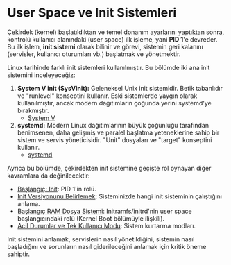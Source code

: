 # User Space ve Init Sistemleri

Çekirdek (kernel) başlatıldıktan ve temel donanım ayarlarını yaptıktan sonra, kontrolü kullanıcı alanındaki (user space) ilk işleme, yani **PID 1**'e devreder. Bu ilk işlem, **init sistemi** olarak bilinir ve görevi, sistemin geri kalanını (servisler, kullanıcı oturumları vb.) başlatmak ve yönetmektir.

Linux tarihinde farklı init sistemleri kullanılmıştır. Bu bölümde iki ana init sistemini inceleyeceğiz:

1.  **System V init (SysVinit):** Geleneksel Unix init sistemidir. Betik tabanlıdır ve "runlevel" konseptini kullanır. Eski sistemlerde yaygın olarak kullanılmıştır, ancak modern dağıtımların çoğunda yerini systemd'ye bırakmıştır.
    *   [System V](system-v/README.md)
2.  **systemd:** Modern Linux dağıtımlarının büyük çoğunluğu tarafından benimsenen, daha gelişmiş ve paralel başlatma yeteneklerine sahip bir sistem ve servis yöneticisidir. "Unit" dosyaları ve "target" konseptini kullanır.
    *   [systemd](systemd/README.md)

Ayrıca bu bölümde, çekirdekten init sistemine geçişte rol oynayan diğer kavramlara da değinilecektir:

*   [Başlangıç: Init](baslangic-init.md): PID 1'in rolü.
*   [Init Versiyonunu Belirlemek](init-versiyonunu-belirlemek.md): Sisteminizde hangi init sisteminin çalıştığını anlama.
*   [Başlangıç RAM Dosya Sistemi](baslangic-ram-dosya-sistemi.md): Initramfs/initrd'nin user space başlangıcındaki rolü (Kernel Boot bölümüyle ilişkili).
*   [Acil Durumlar ve Tek Kullanıcı Modu](acil-durumlar-ve-tek-kullanici-modu.md): Sistem kurtarma modları.

Init sistemini anlamak, servislerin nasıl yönetildiğini, sistemin nasıl başladığını ve sorunların nasıl giderileceğini anlamak için kritik öneme sahiptir.
